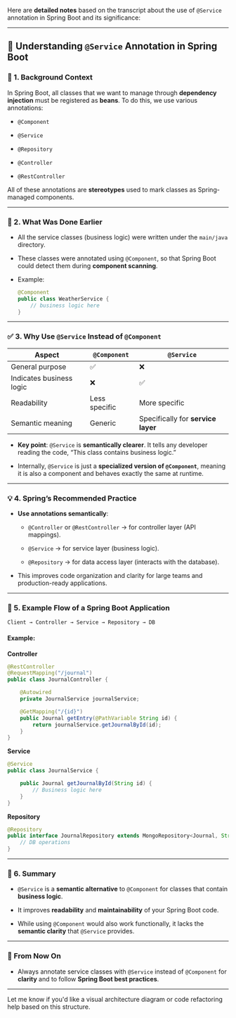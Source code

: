 Here are **detailed notes** based on the transcript about the use of `@Service` annotation in Spring Boot and its significance:

---

## 🔶 Understanding `@Service` Annotation in Spring Boot

### 🧩 1. Background Context

In Spring Boot, all classes that we want to manage through **dependency injection** must be registered as **beans**. To do this, we use various annotations:

- `@Component`
    
- `@Service`
    
- `@Repository`
    
- `@Controller`
    
- `@RestController`
    

All of these annotations are **stereotypes** used to mark classes as Spring-managed components.

---

### 🧩 2. What Was Done Earlier

- All the service classes (business logic) were written under the `main/java` directory.
    
- These classes were annotated using `@Component`, so that Spring Boot could detect them during **component scanning**.
    
- Example:
    
    ```java
    @Component
    public class WeatherService {
        // business logic here
    }
    ```
    

---

### ✅ 3. Why Use `@Service` Instead of `@Component`

|Aspect|`@Component`|`@Service`|
|---|---|---|
|General purpose|✅|❌|
|Indicates business logic|❌|✅|
|Readability|Less specific|More specific|
|Semantic meaning|Generic|Specifically for **service layer**|

- **Key point**: `@Service` is **semantically clearer**. It tells any developer reading the code, “This class contains business logic.”
    
- Internally, `@Service` is just a **specialized version of `@Component`**, meaning it is also a component and behaves exactly the same at runtime.
    

---

### 💡 4. Spring’s Recommended Practice

- **Use annotations semantically**:
    
    - `@Controller` or `@RestController` → for controller layer (API mappings).
        
    - `@Service` → for service layer (business logic).
        
    - `@Repository` → for data access layer (interacts with the database).
        
- This improves code organization and clarity for large teams and production-ready applications.
    

---

### 🧪 5. Example Flow of a Spring Boot Application

```text
Client → Controller → Service → Repository → DB
```

#### Example:

**Controller**

```java
@RestController
@RequestMapping("/journal")
public class JournalController {

    @Autowired
    private JournalService journalService;

    @GetMapping("/{id}")
    public Journal getEntry(@PathVariable String id) {
        return journalService.getJournalById(id);
    }
}
```

**Service**

```java
@Service
public class JournalService {

    public Journal getJournalById(String id) {
        // Business logic here
    }
}
```

**Repository**

```java
@Repository
public interface JournalRepository extends MongoRepository<Journal, String> {
    // DB operations
}
```

---

### 🧠 6. Summary

- `@Service` is a **semantic alternative** to `@Component` for classes that contain **business logic**.
    
- It improves **readability** and **maintainability** of your Spring Boot code.
    
- While using `@Component` would also work functionally, it lacks the **semantic clarity** that `@Service` provides.
    

---

### 🔁 From Now On

- Always annotate service classes with `@Service` instead of `@Component` for **clarity** and to follow **Spring Boot best practices**.
    

---

Let me know if you'd like a visual architecture diagram or code refactoring help based on this structure.